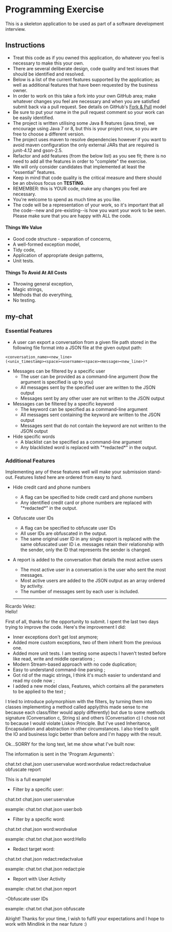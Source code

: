 Programming Exercise
====================

This is a skeleton application to be used as part of a software development interview.

Instructions
------------

* Treat this code as if you owned this application, do whatever you feel is necessary to make this your own.
* There are several deliberate design, code quality and test issues that should be identified and resolved.
* Below is a list of the current features supported by the application; as well as additional features that have been requested by the business owner.
* In order to work on this take a fork into your own GitHub area; make whatever changes you feel are necessary and when you are satisfied submit back via a pull request. See details on GitHub's [Fork & Pull](https://help.github.com/articles/using-pull-requests) model
* Be sure to put your name in the pull request comment so your work can be easily identified.
* The project is written utilising some Java 8 features (java.time), we encourage using Java 7 or 8, but this is your project now, so you are free to choose a different version.
* The project uses maven to resolve dependencies however if you want to avoid maven configuration the only external JARs that are required is junit-4.12 and gson-2.5.
* Refactor and add features (from the below list) as you see fit; there is no need to add all the features in order to "complete" the exercise.
* We will only consider candidates that implemented at least the "essential" features.
* Keep in mind that code quality is the critical measure and there should be an obvious focus on __TESTING__.
* REMEMBER: this is YOUR code, make any changes you feel are necessary.
* You're welcome to spend as much time as you like.
* The code will be a representation of your work, so it's important that all the code--new and pre-existing--is how you want your work to be seen.  Please make sure that you are happy with ALL the code.

#### Things We Value

* Good code structure - separation of concerns,
* A well-formed exception model,
* Tidy code,
* Application of appropriate design patterns,
* Unit tests.

#### Things To Avoid At All Costs

* Throwing general exception,
* Magic strings,
* Methods that do everything,
* No testing.

my-chat
-------

### Essential Features

* A user can export a conversation from a given file path stored in the following file format into a JSON file at the given output path:
```
<conversation_name><new_line>
(<unix_timestamp><space><username><space><message><new_line>)*
```
* Messages can be filtered by a specific user
    * The user can be provided as a command-line argument (how the argument is specified is up to you)
    * All messages sent by the specified user are written to the JSON output
    * Messages sent by any other user are not written to the JSON output
* Messages can be filtered by a specific keyword
    * The keyword can be specified as a command-line argument
    * All messages sent containing the keyword are written to the JSON output
    * Messages sent that do not contain the keyword are not written to the JSON output
* Hide specific words
    * A blacklist can be specified as a command-line argument
    * Any blacklisted word is replaced with "\*redacted\*" in the output.

### Additional Features

Implementing any of these features well will make your submission stand-out. Features listed here are ordered from easy to hard.

* Hide credit card and phone numbers
    * A flag can be specified to hide credit card and phone numbers
    * Any identified credit card or phone numbers are replaced with "\*redacted\*" in the output.
* Obfuscate user IDs
    * A flag can be specified to obfuscate user IDs
    * All user IDs are obfuscated in the output.
    * The same original user ID in any single export is replaced with the same obfuscated user ID i.e. messages retain their relationship with the sender, only the ID that represents the sender is changed.
* A report is added to the conversation that details the most active users
    * The most active user in a conversation is the user who sent the most messages.
    * Most active users are added to the JSON output as an array ordered by activity.
    * The number of messages sent by each user is included.
    
    -----------------------------------------------------------------------------------------
Ricardo Velez:    
Hello!

First of all, thanks for the opportunity to submit. I spent the last two days trying to improve the code.
Here's the improvement I did:
- Inner exceptions don't get lost anymore;
- Added more custom exceptions, two of them inherit from the previous one.
- Added more unit tests. I am testing some aspects I haven't tested before like read, write and middle operations ;
- Modern Stream-based approach with no code duplication;
- Easy to understand command-line parsing ;
- Got rid of the magic strings, I think it's much easier to understand and read my code now ;
- I added a new model class, Features, which contains all the parameters to be applied to the text ;

I tried to introduce polymorphism with the filters, by turning them into classes implementing a method called apply(this made sense to me because each class/filter would apply differently) but due to some methods signature (Conversation c, String s) and others (Conversation c) I chose not to because I would violate Liskov Principle. But I've used Inheritance, Encapsulation and abstraction in other circumstances.
I also tried to split the IO and business logic better than before and I'm happy with the result.

Ok...SORRY for the long text, let me show what I've built now:

The information is sent in the 'Program Arguments':

chat.txt chat.json user:uservalue word:wordvalue redact:redactvalue obfuscate report 

This is a full example!

- Filter by a specific user:

chat.txt chat.json user:uservalue

example: chat.txt chat.json user:bob

- Filter by a specific word:

chat.txt chat.json word:wordvalue

example: chat.txt chat.json word:Hello

- Redact target word:

chat.txt chat.json redact:redactvalue

example: chat.txt chat.json redact:pie

- Report with User Activity

example: chat.txt chat.json report

-Obfuscate user IDs

example: chat.txt chat.json obfuscate

Alright! Thanks for your time, I wish to fulfil your expectations and I hope to work with Mindlink in the near future :) 
